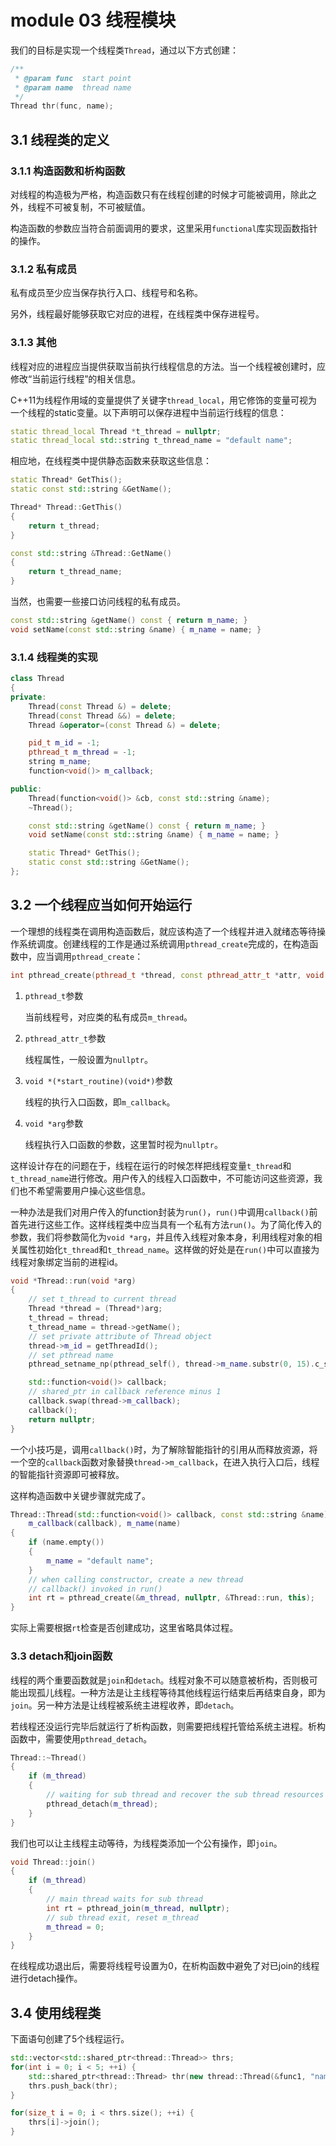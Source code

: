 # module 03 线程模块

我们的目标是实现一个线程类`Thread`，通过以下方式创建：
``` cpp
/**
 * @param func  start point
 * @param name  thread name
 */
Thread thr(func, name);
```

## 3.1 线程类的定义

### 3.1.1 构造函数和析构函数

对线程的构造极为严格，构造函数只有在线程创建的时候才可能被调用，除此之外，线程不可被复制，不可被赋值。

构造函数的参数应当符合前面调用的要求，这里采用`functional`库实现函数指针的操作。

### 3.1.2 私有成员

私有成员至少应当保存执行入口、线程号和名称。

另外，线程最好能够获取它对应的进程，在线程类中保存进程号。

### 3.1.3 其他

线程对应的进程应当提供获取当前执行线程信息的方法。当一个线程被创建时，应修改“当前运行线程”的相关信息。

C++11为线程作用域的变量提供了关键字`thread_local`，用它修饰的变量可视为一个线程的static变量。以下声明可以保存进程中当前运行线程的信息：
``` cpp
static thread_local Thread *t_thread = nullptr;
static thread_local std::string t_thread_name = "default name";
```

相应地，在线程类中提供静态函数来获取这些信息：
``` cpp
static Thread* GetThis();
static const std::string &GetName();

Thread* Thread::GetThis()
{
    return t_thread;
}

const std::string &Thread::GetName()
{
    return t_thread_name;
}
```

当然，也需要一些接口访问线程的私有成员。
``` cpp
const std::string &getName() const { return m_name; }
void setName(const std::string &name) { m_name = name; }
```

### 3.1.4 线程类的实现

``` cpp
class Thread
{
private:
    Thread(const Thread &) = delete;
    Thread(const Thread &&) = delete;
    Thread &operator=(const Thread &) = delete;

    pid_t m_id = -1;
    pthread_t m_thread = -1;
    string m_name;
    function<void()> m_callback;

public:
    Thread(function<void()> &cb, const std::string &name);
    ~Thread();

    const std::string &getName() const { return m_name; }
    void setName(const std::string &name) { m_name = name; }

    static Thread* GetThis();
    static const std::string &GetName();
};
```

## 3.2 一个线程应当如何开始运行

一个理想的线程类在调用构造函数后，就应该构造了一个线程并进入就绪态等待操作系统调度。创建线程的工作是通过系统调用`pthread_create`完成的，在构造函数中，应当调用`pthread_create`：
``` cpp
int pthread_create(pthread_t *thread, const pthread_attr_t *attr, void *(*start_routine) (void *), void *arg);
```

1. `pthread_t`参数

    当前线程号，对应类的私有成员`m_thread`。

2. `pthread_attr_t`参数

    线程属性，一般设置为`nullptr`。

3. `void *(*start_routine)(void*)`参数

    线程的执行入口函数，即`m_callback`。

4. `void *arg`参数

    线程执行入口函数的参数，这里暂时视为`nullptr`。

这样设计存在的问题在于，线程在运行的时候怎样把线程变量`t_thread`和`t_thread_name`进行修改。用户传入的线程入口函数中，不可能访问这些资源，我们也不希望需要用户操心这些信息。

一种办法是我们对用户传入的function封装为`run()`，`run()`中调用`callback()`前首先进行这些工作。这样线程类中应当具有一个私有方法`run()`。为了简化传入的参数，我们将参数简化为`void *arg`，并且传入线程对象本身，利用线程对象的相关属性初始化`t_thread`和`t_thread_name`。这样做的好处是在`run()`中可以直接为线程对象绑定当前的进程id。
``` cpp
void *Thread::run(void *arg)
{
    // set t_thread to current thread
    Thread *thread = (Thread*)arg;
    t_thread = thread;
    t_thread_name = thread->getName();
    // set private attribute of Thread object
    thread->m_id = getThreadId();
    // set pthread name
    pthread_setname_np(pthread_self(), thread->m_name.substr(0, 15).c_str());

    std::function<void()> callback;
    // shared_ptr in callback reference minus 1
    callback.swap(thread->m_callback);
    callback();
    return nullptr;
}
```

一个小技巧是，调用`callback()`时，为了解除智能指针的引用从而释放资源，将一个空的`callback`函数对象替换`thread->m_callback`，在进入执行入口后，线程的智能指针资源即可被释放。

这样构造函数中关键步骤就完成了。
``` cpp
Thread::Thread(std::function<void()> callback, const std::string &name) :
    m_callback(callback), m_name(name)
{
    if (name.empty())
    {
        m_name = "default name";
    }
    // when calling constructor, create a new thread
    // callback() invoked in run()
    int rt = pthread_create(&m_thread, nullptr, &Thread::run, this);
}
```

实际上需要根据`rt`检查是否创建成功，这里省略具体过程。

### 3.3 detach和join函数

线程的两个重要函数就是`join`和`detach`。线程对象不可以随意被析构，否则极可能出现孤儿线程。一种方法是让主线程等待其他线程运行结束后再结束自身，即为`join`。另一种方法是让线程被系统主进程收养，即`detach`。

若线程还没运行完毕后就运行了析构函数，则需要把线程托管给系统主进程。析构函数中，需要使用`pthread_detach`。
``` cpp
Thread::~Thread()
{
    if (m_thread)
    {
        // waiting for sub thread and recover the sub thread resources
        pthread_detach(m_thread);
    }
}
```

我们也可以让主线程主动等待，为线程类添加一个公有操作，即`join`。
``` cpp
void Thread::join()
{
    if (m_thread)
    {
        // main thread waits for sub thread
        int rt = pthread_join(m_thread, nullptr);
        // sub thread exit, reset m_thread
        m_thread = 0;
    }
}
```
在线程成功退出后，需要将线程号设置为0，在析构函数中避免了对已join的线程进行detach操作。

## 3.4 使用线程类

下面语句创建了5个线程运行。
``` cpp
std::vector<std::shared_ptr<thread::Thread>> thrs;
for(int i = 0; i < 5; ++i) {
    std::shared_ptr<thread::Thread> thr(new thread::Thread(&func1, "name_" + std::to_string(i)));
    thrs.push_back(thr);
}

for(size_t i = 0; i < thrs.size(); ++i) {
    thrs[i]->join();
}
```
